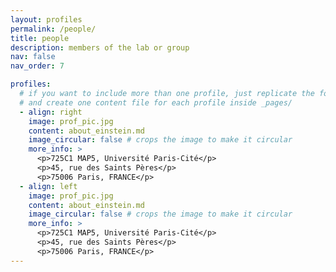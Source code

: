 ```yaml
---
layout: profiles
permalink: /people/
title: people
description: members of the lab or group
nav: false
nav_order: 7

profiles:
  # if you want to include more than one profile, just replicate the following block
  # and create one content file for each profile inside _pages/
  - align: right
    image: prof_pic.jpg
    content: about_einstein.md
    image_circular: false # crops the image to make it circular
    more_info: >
      <p>725C1 MAP5, Université Paris-Cité</p>
      <p>45, rue des Saints Pères</p>
      <p>75006 Paris, FRANCE</p>
  - align: left
    image: prof_pic.jpg
    content: about_einstein.md
    image_circular: false # crops the image to make it circular
    more_info: >
      <p>725C1 MAP5, Université Paris-Cité</p>
      <p>45, rue des Saints Pères</p>
      <p>75006 Paris, FRANCE</p>
---
```

